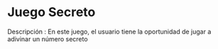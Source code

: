 <h1>Juego Secreto</h1>

Descripción :
En este juego, el usuario tiene la oportunidad de jugar a adivinar un número secreto
